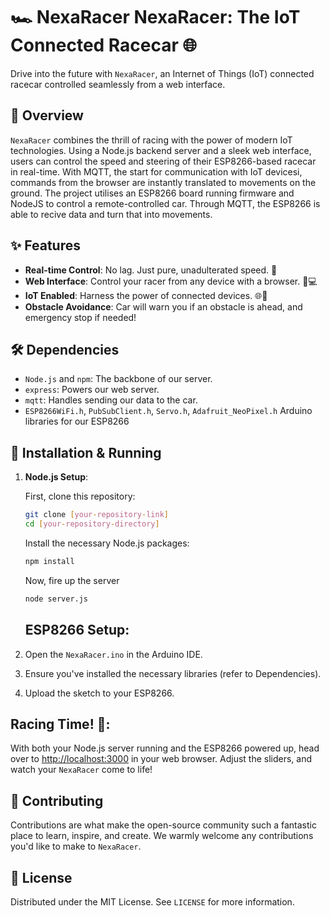 # 🏎️ NexaRacer NexaRacer: The IoT Connected Racecar 🌐

Drive into the future with `NexaRacer`, an Internet of Things (IoT) connected racecar controlled seamlessly from a web interface.

## 📖 Overview

`NexaRacer` combines the thrill of racing with the power of modern IoT technologies. Using a Node.js backend server and a sleek web interface, users can control the speed and steering of their ESP8266-based racecar in real-time. With    MQTT, the start for communication with IoT devicesi, commands from the browser are instantly translated to movements on the ground.
The project utilises an ESP8266 board running firmware and NodeJS to control a remote-controlled car. Through MQTT, the ESP8266 is able to recive data and turn that into movements.

## ✨ Features

- **Real-time Control**: No lag. Just pure, unadulterated speed. 🚀
- **Web Interface**: Control your racer from any device with a browser. 📱💻
- **IoT Enabled**: Harness the power of connected devices. 🌐🔗
- **Obstacle Avoidance**: Car will warn you if an obstacle is ahead, and emergency stop if needed!

## 🛠️ Dependencies

- `Node.js` and `npm`: The backbone of our server.
- `express`: Powers our web server.
- `mqtt`: Handles sending our data to the car.
- `ESP8266WiFi.h`, `PubSubClient.h`, `Servo.h`, `Adafruit_NeoPixel.h` Arduino libraries for our ESP8266

## 🚀 Installation & Running

1. **Node.js Setup**:
   
   First, clone this repository:
   ```bash
   git clone [your-repository-link]
   cd [your-repository-directory]
   ```
   Install the necessary Node.js packages:
   ```bash
   npm install
   ```
   Now, fire up the server
   ```bash
   node server.js
   ```

   ## ESP8266 Setup:

1. Open the `NexaRacer.ino` in the Arduino IDE.
2. Ensure you've installed the necessary libraries (refer to Dependencies).
3. Upload the sketch to your ESP8266.

## Racing Time! 🏁:

With both your Node.js server running and the ESP8266 powered up, head over to [http://localhost:3000](http://localhost:3000) in your web browser. Adjust the sliders, and watch your `NexaRacer` come to life!

## 🤝 Contributing

Contributions are what make the open-source community such a fantastic place to learn, inspire, and create. We warmly welcome any contributions you'd like to make to `NexaRacer`.

## 📜 License

Distributed under the MIT License. See `LICENSE` for more information.

   
